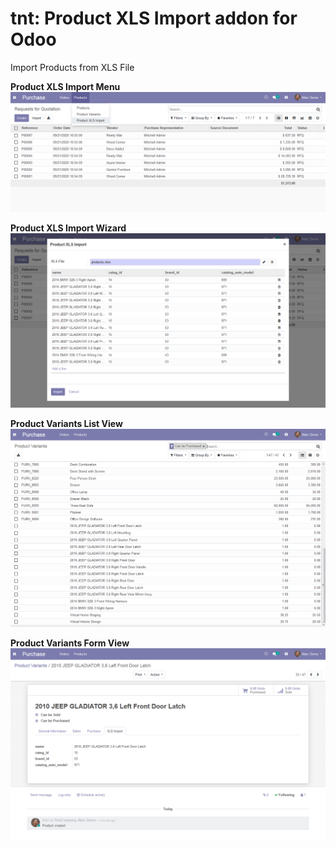 # tnt: Product XLS Import addon for Odoo

Import Products from XLS File

**Product XLS Import Menu**
![Product XLS Import Menu](https://raw.githubusercontent.com/dimgunner/tnt_xls_product/master/screens/xls01.png)

**Product XLS Import Wizard**
![Product XLS Import Wizard](https://raw.githubusercontent.com/dimgunner/tnt_xls_product/master/screens/xls02.png)

**Product Variants List View**
![Product Variants List View](https://raw.githubusercontent.com/dimgunner/tnt_xls_product/master/screens/xls03.png)

**Product Variants Form View**
![Product Variants Form View](https://raw.githubusercontent.com/dimgunner/tnt_xls_product/master/screens/xls04.png)

